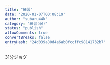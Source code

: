 ```yaml
---
title: "練習"
date: '2020-01-07T00:08:19'
author: "subaru44k"
category: "練習(弱)"
status: "publish"
allowComments: true
convertBreaks: false
entryHash: "24d039a80d4a6ab0fccffc98141732b7"
---
```

31分ジョグ

